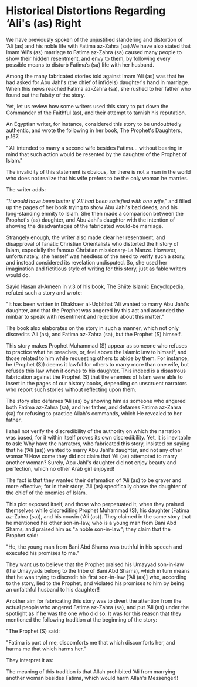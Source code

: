 Historical Distortions Regarding ‘Ali's (as) Right
==================================================

We have previously spoken of the unjustified slandering and distortion
of ‘Ali (as) and his noble life with Fatima az-Zahra (sa).We have also
stated that Imam ‘Ali's (as) marriage to Fatima az-Zahra (sa) caused
many people to show their hidden resentment, and envy to them, by
following every possible means to disturb Fatima’s (sa) life with her
husband.

Among the many fabricated stories told against Imam ‘Ali (as) was that
he had asked for Abu Jahl's (the chief of infidels) daughter's hand in
marriage. When this news reached Fatima az-Zahra (sa), she rushed to her
father who found out the falsity of the story.

Yet, let us review how some writers used this story to put down the
Commander of the Faithful (as), and their attempt to tarnish his
reputation.

An Egyptian writer, for instance, considered this story to be
undoubtedly authentic, and wrote the following in her book, The
Prophet's Daughters, p.167.

"‘Ali intended to marry a second wife besides Fatima... without bearing
in mind that such action would be resented by the daughter of the
Prophet of Islam."

The invalidity of this statement is obvious, for there is not a man in
the world who does not realize that his wife prefers to be the only
woman he marries.

The writer adds:

*"It would have been better if ‘Ali had been satisfied with one wife,"*
and filled up the pages of her book trying to show Abu Jahl's bad deeds,
and his long-standing enmity to Islam. She then made a comparison
between the Prophet's (as) daughter, and Abu Jahl's daughter with the
intention of showing the disadvantages of the fabricated would-be
marriage.

Strangely enough, the writer also made clear her resentment, and
disapproval of fanatic Christian Orientalists who distorted the history
of Islam, especially the famous Christian missionary-La Manze. However,
unfortunately, she herself was heedless of the need to verify such a
story, and instead considered its revelation undisputed. So, she used
her imagination and fictitious style of writing for this story, just as
fable writers would do.

Sayid Hasan al-Ameen in v.3 of his book, The Shiite Islamic
Encyclopedia, refuted such a story and wrote:

"It has been written in Dhakhaer al-Uqbithat ‘Ali wanted to marry Abu
Jahl's daughter, and that the Prophet was angered by this act and
ascended the minbar to speak with resentment and rejection about this
matter."

The book also elaborates on the story in such a manner, which not only
discredits ‘Ali (as), and Fatima az-Zahra (sa), but the Prophet (S)
himself.

This story makes Prophet Muhammad (S) appear as someone who refuses to
practice what he preaches, or, feel above the Islamic law to himself,
and those related to him while requesting others to abide by them. For
instance, he (Prophet (S)) deems it lawful for others to marry more than
one wife, but refuses this law when it comes to his daughter. This
indeed is a disastrous fabrication against the Prophet (S) that the
enemies of Islam were able to insert in the pages of our history books,
depending on unscruent narrators who report such stories without
reflecting upon them.

The story also defames ‘Ali (as) by showing him as someone who angered
both Fatima az-Zahra (sa), and her father, and defames Fatima az-Zahra
(sa) for refusing to practice Allah's commands, which He revealed to her
father.

I shall not verify the discredibility of the authority on which the
narration was based, for it within itself proves its own discredibility.
Yet, it is inevitable to ask: Why have the narrators, who fabricated
this story, insisted on saying that he (‘Ali (as)) wanted to marry Abu
Jahl's daughter, and not any other woman?! How come they did not claim
that ‘Ali (as) attempted to marry another woman? Surely, Abu Jahl's
daughter did not enjoy beauty and perfection, which no other Arab girl
enjoyed!

The fact is that they wanted their defamation of ‘Ali (as) to be graver
and more effective; for in their story, ‘Ali (as) specifically chose the
daughter of the chief of the enemies of Islam.

This plot exposed itself, and those who perpetuated it, when they
praised themselves while discrediting Prophet Muhammad (S), his daughter
(Fatima az-Zahra (sa)), and his cousin (‘Ali (as)). They claimed in the
same story that he mentioned his other son-in-law, who is a young man
from Bani Abd Shams, and praised him as "a noble son-in-law"; they claim
that the Prophet said:

"He, the young man from Bani Abd Shams was truthful in his speech and
executed his promises to me."

They want us to believe that the Prophet praised his Umayyad son-in-law
(the Umayyads belong to the tribe of Bani Abd Shams), which in turn
means that he was trying to discredit his first son-in-law [‘Ali (as)]
who, according to the story, lied to the Prophet, and violated his
promises to him by being an unfaithful husband to his daughter!!

Another aim for fabricating this story was to divert the attention from
the actual people who angered Fatima az-Zahra (sa), and put ‘Ali (as)
under the spotlight as if he was the one who did so. It was for this
reason that they mentioned the following tradition at the beginning of
the story:

"The Prophet (S) said:

"Fatima is part of me, discomforts me that which discomforts her, and
harms me that which harms her."

They interpret it as:

The meaning of this tradition is that Allah prohibited ‘Ali from
marrying another woman besides Fatima, which would harm Allah's
Messenger!!


